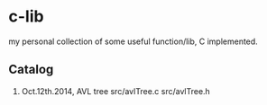 c-lib
=====

my personal collection of some useful function/lib, C implemented.


Catalog
-----
1. Oct.12th.2014, AVL tree
	src/avlTree.c
	src/avlTree.h